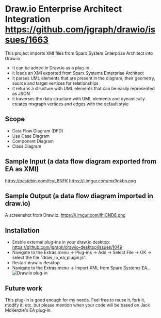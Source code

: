 # Draw.io Enterprise Architect Integration https://github.com/jgraph/drawio/issues/1663
This project imports XMI files from Sparx System Enterprise Architect into Draw.io

* It can be added in Draw.io as a plug-in.
* it loads an XMI exported from Sparx Systems Enterprise Architect
* it parses UML elements that are present in the diagram, their geometry, source and target vertices for relationships
* it returns a structure with UML elements that can be easily represented as JSON
* it traverses the data structure with UML elements and dynamically creates mxgraph vertices and edges with the default style

Scope
-----
* Data Flow Diagram (DFD)
* Use Case Diagram
* Component Diagram
* Class Diagram


Sample Input (a data flow diagram exported from EA as XMI)
----------------------------------------------------------
https://pastebin.com/fcyL8NFK https://i.imgur.com/mx9qkhn.png

Sample Output (a data flow diagram imported in draw.io)
-------------------------------------------------------
A screenshot from Draw.io: https://i.imgur.com/ihICND8.png

Installation
------------
- Enable external plug-ins in your draw.io desktop: https://github.com/jgraph/drawio-desktop/issues/1049
- Navigate to the Extras menu -> Plug-ins -> Add -> Select File -> OK -> select the file "draw_io_ea_plugin.js".
- Restart draw.io desktop.
- Navigate to the Extras menu -> Import XML from Sparx Systems EA...
![Draw.io plug-in](https://github.com/jmcklondonuk/drawio_enterprise_architect_integration/edit/main/drawio_plugin.png)


Future work
-----------
This plug-in is good enough for my needs. Feel free to reuse it, fork it, modify it, etc. but please mention when your code will be based on Jack McKenzie's EA plug-in.
